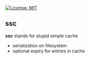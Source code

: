 [![License: MIT](https://img.shields.io/badge/License-MIT-yellow.svg)](https://opensource.org/licenses/MIT)

ssc
---------------

**ssc** stands for stupid simple cache

 - serialization on filesystem
 - optional expiry for entries in cache

